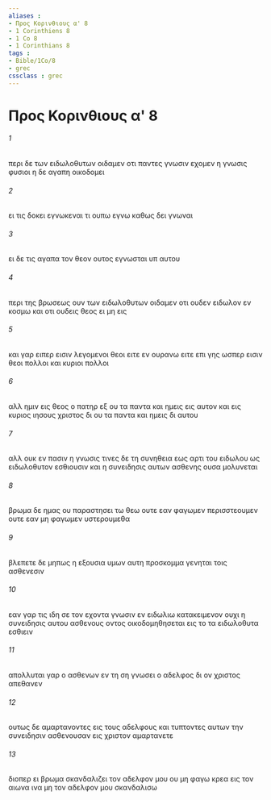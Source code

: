 ```yaml
---
aliases : 
- Προς Κορινθιους α' 8
- 1 Corinthiens 8
- 1 Co 8
- 1 Corinthians 8
tags : 
- Bible/1Co/8
- grec
cssclass : grec
---
```


# Προς Κορινθιους α' 8

###### 1
περι δε των ειδωλοθυτων οιδαμεν οτι παντες γνωσιν εχομεν η γνωσις φυσιοι η δε αγαπη οικοδομει
###### 2
ει τις δοκει εγνωκεναι τι ουπω εγνω καθως δει γνωναι
###### 3
ει δε τις αγαπα τον θεον ουτος εγνωσται υπ αυτου
###### 4
περι της βρωσεως ουν των ειδωλοθυτων οιδαμεν οτι ουδεν ειδωλον εν κοσμω και οτι ουδεις θεος ει μη εις
###### 5
και γαρ ειπερ εισιν λεγομενοι θεοι ειτε εν ουρανω ειτε επι γης ωσπερ εισιν θεοι πολλοι και κυριοι πολλοι
###### 6
αλλ ημιν εις θεος ο πατηρ εξ ου τα παντα και ημεις εις αυτον και εις κυριος ιησους χριστος δι ου τα παντα και ημεις δι αυτου
###### 7
αλλ ουκ εν πασιν η γνωσις τινες δε τη συνηθεια εως αρτι του ειδωλου ως ειδωλοθυτον εσθιουσιν και η συνειδησις αυτων ασθενης ουσα μολυνεται
###### 8
βρωμα δε ημας ου παραστησει τω θεω ουτε εαν φαγωμεν περισστεουμεν ουτε εαν μη φαγωμεν υστερουμεθα
###### 9
βλεπετε δε μηπως η εξουσια υμων αυτη προσκομμα γενηται τοις ασθενεσιν
###### 10
εαν γαρ τις ιδη σε τον εχοντα γνωσιν εν ειδωλιω κατακειμενον ουχι η συνειδησις αυτου ασθενους οντος οικοδομηθησεται εις το τα ειδωλοθυτα εσθιειν
###### 11
απολλυται γαρ ο ασθενων εν τη ση γνωσει ο αδελφος δι ον χριστος απεθανεν
###### 12
ουτως δε αμαρτανοντες εις τους αδελφους και τυπτοντες αυτων την συνειδησιν ασθενουσαν εις χριστον αμαρτανετε
###### 13
διοπερ ει βρωμα σκανδαλιζει τον αδελφον μου ου μη φαγω κρεα εις τον αιωνα ινα μη τον αδελφον μου σκανδαλισω
